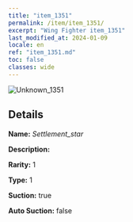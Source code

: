 ```yaml
---
title: "item_1351"
permalink: /item/item_1351/
excerpt: "Wing Fighter item_1351"
last_modified_at: 2024-01-09
locale: en
ref: "item_1351.md"
toc: false
classes: wide
---
```



 ![Unknown_1351](/images/item/Settlement_star_p.png)



## Details

 **Name:** *Settlement_star* 

 **Description:** 

 **Rarity:** 1 

 **Type:** 1 

 **Suction:** true 

 **Auto Suction:** false 


